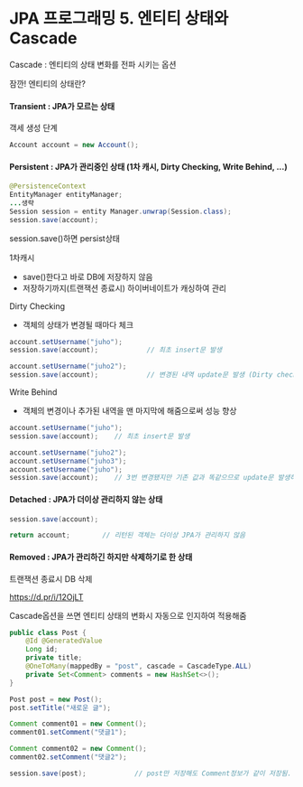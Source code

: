 # JPA 프로그래밍 5. 엔티티 상태와 Cascade



Cascade : 엔티티의 상태 변화를 전파 시키는 옵션



잠깐! 엔티티의 상태란?

#### Transient : JPA가 모르는 상태

객세 생성 단계

```java
Account account = new Account();
```



#### Persistent : JPA가 관리중인 상태 (1차 캐시, Dirty Checking, Write Behind, ...)

```java
@PersistenceContext
EntityManager entityManager;
...생략
Session session = entity Manager.unwrap(Session.class);
session.save(account);
```

session.save()하면 persist상태

1차캐시

- save()한다고 바로 DB에 저장하지 않음
- 저장하기까지(트랜잭션 종료시) 하이버네이트가 캐싱하여 관리



Dirty Checking

- 객체의 상태가 변경될 때마다 체크

```java
account.setUsername("juho");
session.save(account);            // 최초 insert문 발생

account.setUsername("juho2");
session.save(account);            // 변경된 내역 update문 발생 (Dirty checking)
```



Write Behind

- 객체의 변경이나 추가된 내역을 맨 마지막에 해줌으로써 성능 향상

```java
account.setUsername("juho");
session.save(account);    // 최초 insert문 발생

account.setUsername("juho2");
account.setUsername("juho3");
account.setUsername("juho");
session.save(account);    // 3번 변경됐지만 기존 값과 똑같으므로 update문 발생하지 않음 (Write behind)
```



#### Detached : JPA가 더이상 관리하지 않는 상태

```java
session.save(account);

return account;        // 리턴된 객체는 더이상 JPA가 관리하지 않음
```



#### Removed : JPA가 관리하긴 하지만 삭제하기로 한 상태

트랜잭션 종료시 DB 삭제

<https://d.pr/i/12OjLT>



Cascade옵션을 쓰면 엔티티 상태의 변화시 자동으로 인지하여 적용해줌

```java
public class Post {
    @Id @GeneratedValue
    Long id;
    private title;
    @OneToMany(mappedBy = "post", cascade = CascadeType.ALL)
    private Set<Comment> comments = new HashSet<>();
}
```

```java
Post post = new Post();
post.setTitle("새로운 글");

Comment comment01 = new Comment();
comment01.setComment("댓글1");

Comment comment02 = new Comment();
comment02.setComment("댓글2");

session.save(post);            // post만 저장해도 Comment정보가 같이 저장됨.
```

